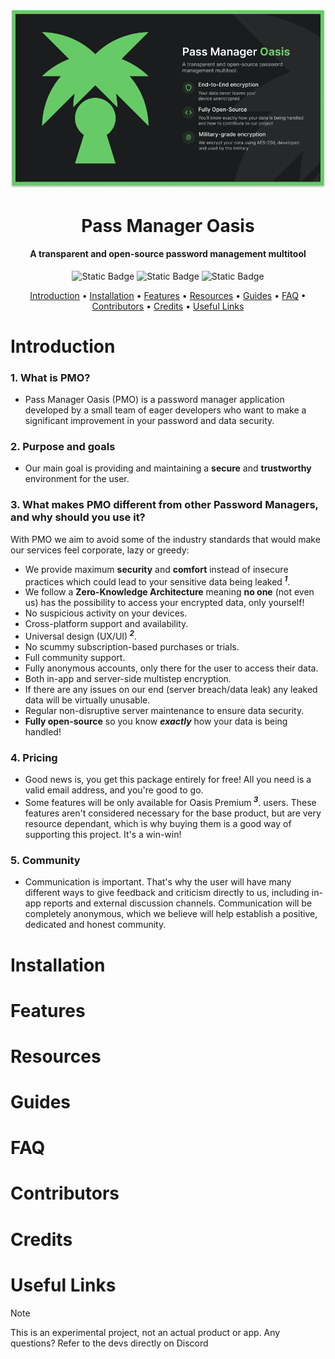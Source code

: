 <div align="center">
  <img src="./cover.png">
</div>
<h1 align="center">Pass Manager Oasis</h1>
<h4 align="center">A transparent and open-source password management multitool</h4>

<p align="center">
  <img alt="Static Badge" src="https://img.shields.io/badge/release-0.0.0-Version?color=0080FF">
  <img alt="Static Badge" src="https://img.shields.io/badge/discord%20-Magisc,%20Kaillr-Socials?color=00bbFF">
  <img alt="Static Badge" src="https://img.shields.io/badge/status-In%20development-status?style=flat&color=00CB00">
</p>

<p align="center">
  <a href="#introduction">Introduction</a> •
  <a href="#installation">Installation</a> •
  <a href="#features">Features</a> •
  <a href="#resources">Resources</a> •
  <a href="#guides">Guides</a> •
  <a href="#faq">FAQ</a> •
  <a href="#contributors">Contributors</a> •
  <a href="#credits">Credits</a> •
  <a href="#useful-links">Useful Links</a>
</p>

# Introduction

### 1. What is PMO?

- Pass Manager Oasis (PMO) is a password manager application developed by a small team of eager developers who want to make a significant improvement in your password and data security.

### 2. Purpose and goals

- Our main goal is providing and maintaining a **secure** and **trustworthy** environment for the user.

### 3. What makes PMO different from other Password Managers, and why should you use it?

With PMO we aim to avoid some of the industry standards that would make our services feel corporate, lazy or greedy:

- We provide maximum **security** and **comfort** instead of insecure practices which could lead to your sensitive data being leaked<sup> **_1_**</sup>.
- We follow a **Zero-Knowledge Architecture** meaning **no one** (not even us) has the possibility to access your encrypted data, only yourself! 
- No suspicious activity on your devices.
- Cross-platform support and availability.
- Universal design (UX/UI)<sup> **_2_**</sup>.
- No scummy subscription-based purchases or trials.
- Full community support.
- Fully anonymous accounts, only there for the user to access their data.
- Both in-app and server-side multistep encryption.
- If there are any issues on our end (server breach/data leak) any leaked data will be virtually unusable.
- Regular non-disruptive server maintenance to ensure data security.
- **Fully open-source** so you know ***exactly*** how your data is being handled!
  
### 4. Pricing

- Good news is, you get this package entirely for free! All you need is a valid email address, and you're good to go.
- Some features will be only available for Oasis Premium<sup> **_3_**</sup>. users. These features aren't considered necessary for the base product, but are very resource dependant, which is why buying them is a good way of supporting this project. It's a win-win!

### 5. Community

- Communication is important. That's why the user will have many different ways to give feedback and criticism directly to us, including in-app reports and external discussion channels. Communication will be completely anonymous, which we believe will help establish a positive, dedicated and honest community.

# Installation
# Features
# Resources
# Guides
# FAQ
# Contributors
# Credits
# Useful Links

> [!NOTE]
> This is an experimental project, not an actual product or app. Any questions? Refer to the devs directly on Discord


<!-- > [!NOTE]  
> Highlights information that users should take into account, even when skimming.

> [!TIP]
> Optional information to help a user be more successful.

> [!IMPORTANT]  
> Crucial information necessary for users to succeed.

> [!WARNING]  
> Critical content demanding immediate user attention due to potential risks.

> [!CAUTION]
> Negative potential consequences of an action.
